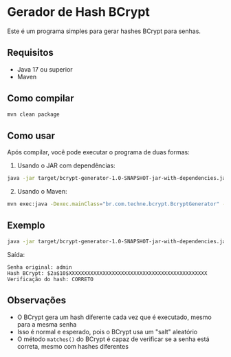 # Gerador de Hash BCrypt

Este é um programa simples para gerar hashes BCrypt para senhas.

## Requisitos

- Java 17 ou superior
- Maven

## Como compilar

```bash
mvn clean package
```

## Como usar

Após compilar, você pode executar o programa de duas formas:

1. Usando o JAR com dependências:
```bash
java -jar target/bcrypt-generator-1.0-SNAPSHOT-jar-with-dependencies.jar sua_senha
```

2. Usando o Maven:
```bash
mvn exec:java -Dexec.mainClass="br.com.techne.bcrypt.BcryptGenerator" -Dexec.args="sua_senha"
```

## Exemplo

```bash
java -jar target/bcrypt-generator-1.0-SNAPSHOT-jar-with-dependencies.jar admin
```

Saída:
```
Senha original: admin
Hash BCrypt: $2a$10$XXXXXXXXXXXXXXXXXXXXXXXXXXXXXXXXXXXXXXXXXXXXX
Verificação do hash: CORRETO
```

## Observações

- O BCrypt gera um hash diferente cada vez que é executado, mesmo para a mesma senha
- Isso é normal e esperado, pois o BCrypt usa um "salt" aleatório
- O método `matches()` do BCrypt é capaz de verificar se a senha está correta, mesmo com hashes diferentes 